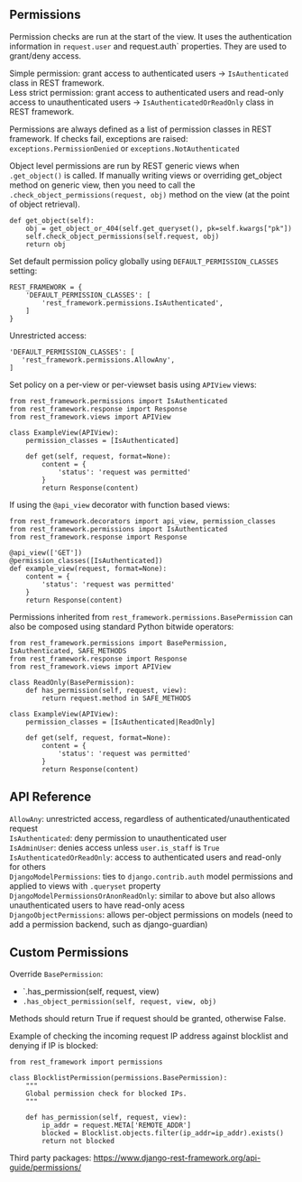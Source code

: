 ## Permissions

Permission checks are run at the start of the view. It uses the authentication information in `request.user` and request.auth` properties. They are used to grant/deny access.   

Simple permission: grant access to authenticated users -> `IsAuthenticated` class in REST framework.   
Less strict permission: grant access to authenticated users and read-only access to unauthenticated users -> `IsAuthenticatedOrReadOnly` class in REST framework.  

Permissions are always defined as a list of permission classes in REST framework. If checks fail, exceptions are raised:  
`exceptions.PermissionDenied` or `exceptions.NotAuthenticated`

Object level permissions are run by REST generic views when `.get_object()` is called. If manually writing views or overriding get_object method on generic view, then you need to call the `.check_object_permissions(request, obj)` method on the view (at the point of object retrieval). 

```
def get_object(self):
    obj = get_object_or_404(self.get_queryset(), pk=self.kwargs["pk"])
    self.check_object_permissions(self.request, obj)
    return obj
```

Set default permission policy globally using `DEFAULT_PERMISSION_CLASSES` setting:  
```
REST_FRAMEWORK = {
    'DEFAULT_PERMISSION_CLASSES': [
        'rest_framework.permissions.IsAuthenticated',
    ]
}
```

Unrestricted access:
```
'DEFAULT_PERMISSION_CLASSES': [
   'rest_framework.permissions.AllowAny',
]
```

Set policy on a per-view or per-viewset basis using `APIView` views:
```
from rest_framework.permissions import IsAuthenticated
from rest_framework.response import Response
from rest_framework.views import APIView

class ExampleView(APIView):
    permission_classes = [IsAuthenticated]

    def get(self, request, format=None):
        content = {
            'status': 'request was permitted'
        }
        return Response(content)

```

If using the `@api_view` decorator with function based views:
```
from rest_framework.decorators import api_view, permission_classes
from rest_framework.permissions import IsAuthenticated
from rest_framework.response import Response

@api_view(['GET'])
@permission_classes([IsAuthenticated])
def example_view(request, format=None):
    content = {
        'status': 'request was permitted'
    }
    return Response(content)

```

Permissions inherited from `rest_framework.permissions.BasePermission` can also be composed using standard Python bitwide operators:
```
from rest_framework.permissions import BasePermission, IsAuthenticated, SAFE_METHODS
from rest_framework.response import Response
from rest_framework.views import APIView

class ReadOnly(BasePermission):
    def has_permission(self, request, view):
        return request.method in SAFE_METHODS

class ExampleView(APIView):
    permission_classes = [IsAuthenticated|ReadOnly]

    def get(self, request, format=None):
        content = {
            'status': 'request was permitted'
        }
        return Response(content)
```

## API Reference
`AllowAny`: unrestricted access, regardless of authenticated/unauthenticated request  
`IsAuthenticated`: deny permission to unauthenticated user  
`IsAdminUser`: denies access unless `user.is_staff` is `True`  
`IsAuthenticatedOrReadOnly`: access to authenticated users and read-only for others  
`DjangoModelPermissions`: ties to `django.contrib.auth` model permissions and applied to views with `.queryset` property    
`DjangoModelPermissionsOrAnonReadOnly`: similar to above but also allows unauthenticated users to have read-only acess    
`DjangoObjectPermissions`: allows per-object permissions on models (need to add a permission backend, such as django-guardian)    

## Custom Permissions
Override `BasePermission`:  
- `.has_permission(self, request, view)  
- `.has_object_permission(self, request, view, obj)`  

Methods should return True if request should be granted, otherwise False. 

Example of checking the incoming request IP address against blocklist and denying if IP is blocked:  
```
from rest_framework import permissions

class BlocklistPermission(permissions.BasePermission):
    """
    Global permission check for blocked IPs.
    """

    def has_permission(self, request, view):
        ip_addr = request.META['REMOTE_ADDR']
        blocked = Blocklist.objects.filter(ip_addr=ip_addr).exists()
        return not blocked
```

Third party packages: https://www.django-rest-framework.org/api-guide/permissions/   